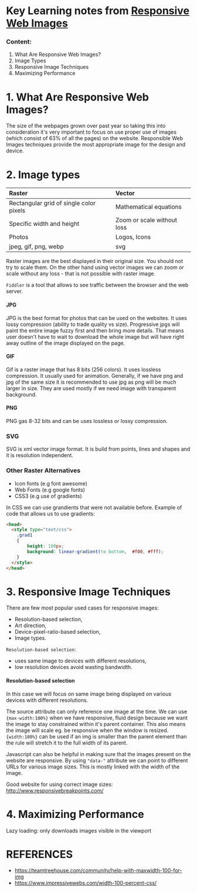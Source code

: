 # Key Learning notes from [Responsive Web Images](https://app.pluralsight.com/library/courses/responsive-web-images/table-of-contents)

### Content:
1. What Are Responsive Web Images?
2. Image Types
3. Responsive Image Techniques
4. Maximizing Performance


# 1. What Are Responsive Web Images?
The size of the webpages grown over past year so taking this into consideration it's very important to focus on use proper use of images (which consist of 63% of all the pages) on the website. Responsible Web Images techniques provide the most appropriate image for the design and device.

# 2. Image types

| Raster                                      | Vector                       |
| :------------------------------------------ | :--------------------------- |
| Rectangular grid of single color pixels     | Mathematical equations       |
| Specific width and height                   | Zoom or scale without loss   |    
| Photos                                      | Logos, Icons                 |
| jpeg, gif, png, webp                        | svg                          |


Raster images are the best displayed in their original size. You should not try to scale them. On the other hand using vector images we can zoom or scale without any loss - that is not possible with raster image.

``Fiddler`` is a tool that allows to see traffic between the browser and the web server.

#### JPG
JPG is the best format for photos that can be used on the websites. It uses lossy compression (ability to trade quality vs size). Progressive jpgs will paint the entire image fuzzy first and then bring more details. That means user doesn't have to wait to download the whole image but will have right away outline of the image displayed on the page.

#### GIF
Gif is a raster image that has 8 bits (256 colors). It uses lossless compression. It usually used for animation. Generally, if we have png and jpg of the same size it is recommended to use jpg as png will be much larger in size. They are used mostly if we need image with transparent background.

#### PNG

PNG gas 8-32 bits and can be uses lossless or lossy compression.

### SVG
SVG is xml vector image format. It is build from points, lines and shapes and it is resolution independent.

### Other Raster Alternatives
- Icon fonts (e.g font awesome)
- Web Fonts (e.g google fonts)
- CSS3 (e.g use of gradients)

In CSS we can use grandients that were not available before. Example of code that allows us to use gradients:
```html
<head>
  <style type="text/css">
    .grad1
    {
        height: 100px;
        background: linear-gradient(to bottom,  #f00, #fff);
    }
  </style>
</head>
```

# 3. Responsive Image Techniques
There are few most popular used cases for responsive images:
- Resolution-based selection,
- Art direction,
- Device-pixel-ratio-based selection,
- Image types.

``Resolution-based selection``:
- uses same image to devices with different resolutions,
- low resolution devices avoid wasting bandwidth.




#### Resolution-based selection
In this case we will focus on same image being displayed on various devices with different resolutions.

The source attribute can only reference one image at the time. We can  use ``{max-width:100%}`` when we have responsive, fluid design because we want the image to stay constrained within it's parent container. This also means the image will scale eg. be responsive when the window is resized.
``{width:100%}`` can be used if an img is smaller than the parent element than the rule will stretch it to the full width of its parent.

Javascript can also be helpful in making sure that the images present on the website are responsive. By using ``"data-"`` attribute we can point to different URLs for various image sizes. This is mostly linked with the width of the image.


Good website for using correct image sizes: http://www.responsivebreakpoints.com/


# 4. Maximizing Performance

Lazy loading: only downloads images visible in the viewport


# REFERENCES
- https://teamtreehouse.com/community/help-with-maxwidth-100-for-img
- https://www.impressivewebs.com/width-100-percent-css/
